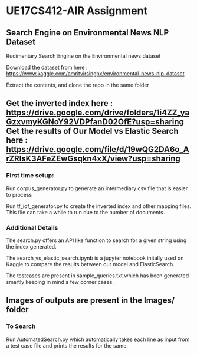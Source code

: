 # UE17CS412-AIR Assignment 
## Search Engine on Environmental News NLP Dataset
Rudimentary Search Engine on the Environmental news dataset

Download the dataset from here : https://www.kaggle.com/amritvirsinghx/environmental-news-nlp-dataset

Extract the contents, and clone the repo in the same folder

Get the inverted index here : https://drive.google.com/drive/folders/1i4ZZ_yaGzxvmyKGNoY92VDPfanD02OfE?usp=sharing
Get the results of Our Model vs Elastic Search here : https://drive.google.com/file/d/19wQG2DA6o_ArZRlsK3AFeZEwGsqkn4xX/view?usp=sharing
--

### First time setup:
Run corpus_generator.py to generate an intermediary csv file that is easier to process

Run tf_idf_generator.py to create the inverted index and other mapping files. This file can take a while to run due to the number of documents.

### Additional Details

The search.py offers an API like function to search for a given string using the index generated.

The search_vs_elastic_search.ipynb is a jupyter notebook initally used on Kaggle to compare the results between our model and ElasticSearch.

The testcases are present in sample_queries.txt which has been generated smartly keeping in mind a few corner cases.

Images of outputs are present in the Images/ folder
--

### To Search
Run AutomatedSearch.py which automatically takes each line as input from a test case file and prints the results for the same.
